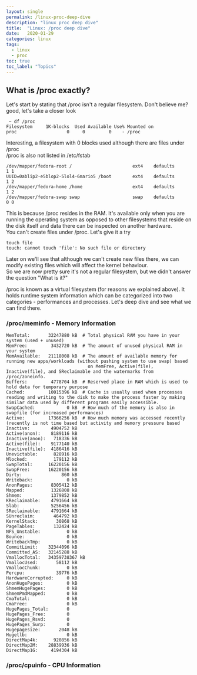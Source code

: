 ```yaml
---
layout: single
permalink: /linux-proc-deep-dive
description: "linux proc deep dive"
title:  "Linux: /proc deep dive"
date:   2020-01-29
categories: linux
tags:
  - linux
  - proc
toc: true
toc_label: "Topics"
---
```


## What is /proc exactly?

Let's start by stating that /proc isn't a regular filesystem. Don't believe me? good, let's take a closer look

```
 ~ df /proc
Filesystem     1K-blocks  Used Available Use% Mounted on
proc                   0     0         0    - /proc
```

Interesting, a filesystem with 0 blocks used although there are files under /proc<br>
/proc is also not listed in /etc/fstab

```
/dev/mapper/fedora-root /                       ext4    defaults        1 1
UUID=0ablip2-e5blop2-5lol4-6mario5 /boot        ext4    defaults        1 2
/dev/mapper/fedora-home /home                   ext4    defaults        1 2
/dev/mapper/fedora-swap swap                    swap    defaults        0 0
```

This is because /proc resides in the RAM. It's available only when you are running the operating system as opposed to other filesystems that reside on the disk itself and data there can be inspected on another hardware.<br>
You can't create files under /proc. Let's give it a try

```
touch file
touch: cannot touch 'file': No such file or directory
```

Later on we'll see that although we can't create new files there, we can modify existing files which will affect the kernel behaviour.<br>
So we are now pretty sure it's not a regular filesystem, but we didn't answer the question "What is it?"

/proc is known as a virtual filesystem (for reasons we explained above). It holds runtime system information which can be categorized into two categories - performances and processes. Let's deep dive and see what we can find there.

### /proc/meminfo - Memory Information

```
MemTotal:       32247880 kB  # Total physical RAM you have in your system (used + unused)
MemFree:         3432720 kB  # The amount of unused physical RAM in your system
MemAvailable:   21118008 kB  # The amount of available memory for running new apps/workloads (without pushing system to use swap) based 
                               on MemFree, Active(file), Inactive(file), and SReclaimable and the watermarks from /proc/zoneinfo.
Buffers:         4778704 kB  # Reserved place in RAM which is used to hold data for temporary purpose
Cached:         10015396 kB  # Cache is usually used when processes reading and writing to the disk to make the process faster by making similar data used by different programs easily accessible.
SwapCached:            0 kB  # How much of the memory is also in swapfile (for increased performances)
Active:         17366256 kB  # How much memory was accessed recently (recently is not time based but activity and memory pressure based
Inactive:        4904752 kB 
Active(anon):    8189116 kB
Inactive(anon):   718336 kB
Active(file):    9177140 kB
Inactive(file):  4186416 kB
Unevictable:      828916 kB
Mlocked:          179112 kB
SwapTotal:      16220156 kB
SwapFree:       16220156 kB
Dirty:               860 kB
Writeback:             0 kB
AnonPages:       8305412 kB
Mapped:          1326808 kB
Shmem:           1379852 kB
KReclaimable:    4791664 kB
Slab:            5256456 kB
SReclaimable:    4791664 kB
SUnreclaim:       464792 kB
KernelStack:       30868 kB
PageTables:       132424 kB
NFS_Unstable:          0 kB
Bounce:                0 kB
WritebackTmp:          0 kB
CommitLimit:    32344096 kB
Committed_AS:   32145288 kB
VmallocTotal:   34359738367 kB
VmallocUsed:       58112 kB
VmallocChunk:          0 kB
Percpu:            39776 kB
HardwareCorrupted:     0 kB
AnonHugePages:         0 kB
ShmemHugePages:        0 kB
ShmemPmdMapped:        0 kB
CmaTotal:              0 kB
CmaFree:               0 kB
HugePages_Total:       0
HugePages_Free:        0
HugePages_Rsvd:        0
HugePages_Surp:        0
Hugepagesize:       2048 kB
Hugetlb:               0 kB
DirectMap4k:      920856 kB
DirectMap2M:    28839936 kB
DirectMap1G:     4194304 kB
```

### /proc/cpuinfo - CPU Information
